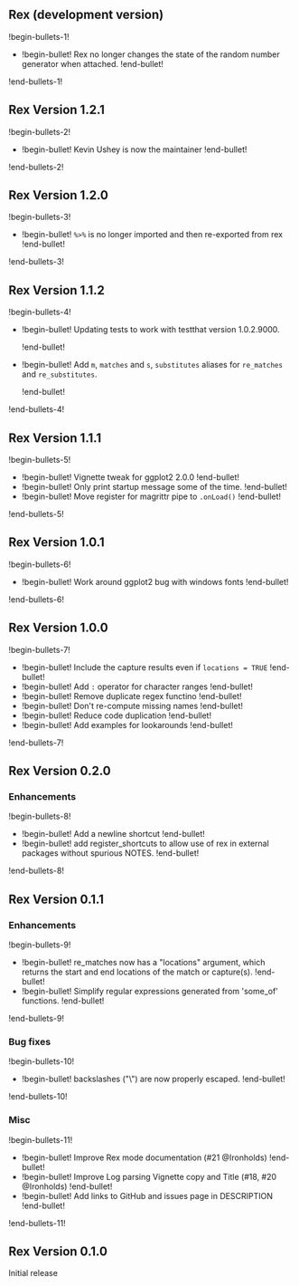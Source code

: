 ## Rex (development version)

!begin-bullets-1!

-   !begin-bullet!
    Rex no longer changes the state of the random number generator when
    attached.
    !end-bullet!

!end-bullets-1!

## Rex Version 1.2.1

!begin-bullets-2!

-   !begin-bullet!
    Kevin Ushey is now the maintainer
    !end-bullet!

!end-bullets-2!

## Rex Version 1.2.0

!begin-bullets-3!

-   !begin-bullet!
    `%>%` is no longer imported and then re-exported from rex
    !end-bullet!

!end-bullets-3!

## Rex Version 1.1.2

!begin-bullets-4!

-   !begin-bullet!
    Updating tests to work with testthat version 1.0.2.9000.

    !end-bullet!
-   !begin-bullet!
    Add `m`, `matches` and `s`, `substitutes` aliases for `re_matches`
    and `re_substitutes`.

    !end-bullet!

!end-bullets-4!

## Rex Version 1.1.1

!begin-bullets-5!

-   !begin-bullet!
    Vignette tweak for ggplot2 2.0.0
    !end-bullet!
-   !begin-bullet!
    Only print startup message some of the time.
    !end-bullet!
-   !begin-bullet!
    Move register for magrittr pipe to `.onLoad()`
    !end-bullet!

!end-bullets-5!

## Rex Version 1.0.1

!begin-bullets-6!

-   !begin-bullet!
    Work around ggplot2 bug with windows fonts
    !end-bullet!

!end-bullets-6!

## Rex Version 1.0.0

!begin-bullets-7!

-   !begin-bullet!
    Include the capture results even if `locations = TRUE`
    !end-bullet!
-   !begin-bullet!
    Add `:` operator for character ranges
    !end-bullet!
-   !begin-bullet!
    Remove duplicate regex functino
    !end-bullet!
-   !begin-bullet!
    Don't re-compute missing names
    !end-bullet!
-   !begin-bullet!
    Reduce code duplication
    !end-bullet!
-   !begin-bullet!
    Add examples for lookarounds
    !end-bullet!

!end-bullets-7!

## Rex Version 0.2.0

### Enhancements

!begin-bullets-8!

-   !begin-bullet!
    Add a newline shortcut
    !end-bullet!
-   !begin-bullet!
    add register_shortcuts to allow use of rex in external packages
    without spurious NOTES.
    !end-bullet!

!end-bullets-8!

## Rex Version 0.1.1

### Enhancements

!begin-bullets-9!

-   !begin-bullet!
    re_matches now has a "locations" argument, which returns the start
    and end locations of the match or capture(s).
    !end-bullet!
-   !begin-bullet!
    Simplify regular expressions generated from 'some_of' functions.
    !end-bullet!

!end-bullets-9!

### Bug fixes

!begin-bullets-10!

-   !begin-bullet!
    backslashes ("\\") are now properly escaped.
    !end-bullet!

!end-bullets-10!

### Misc

!begin-bullets-11!

-   !begin-bullet!
    Improve Rex mode documentation (#21 @Ironholds)
    !end-bullet!
-   !begin-bullet!
    Improve Log parsing Vignette copy and Title (#18, #20 @Ironholds)
    !end-bullet!
-   !begin-bullet!
    Add links to GitHub and issues page in DESCRIPTION
    !end-bullet!

!end-bullets-11!

## Rex Version 0.1.0

Initial release
